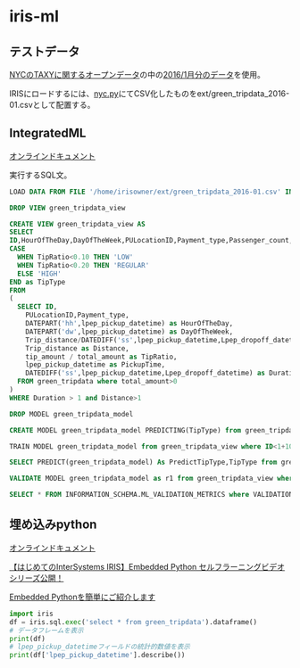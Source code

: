 # iris-ml

## テストデータ
[NYCのTAXYに関するオープンデータ](https://www1.nyc.gov/site/tlc/about/tlc-trip-record-data.page)の中の[2016/1月分のデータ](https://s3.amazonaws.com/nyc-tlc/trip+data/green_tripdata_2016-01.parquet)を使用。

IRISにロードするには、[nyc.py](nyc.py)にてCSV化したものをext/green_tripdata_2016-01.csvとして配置する。

## IntegratedML
[オンラインドキュメント](https://docs.intersystems.com/iris20221/csp/docbookj/DocBook.UI.Page.cls?KEY=GIML_Basics)

実行するSQL文。

```sql
LOAD DATA FROM FILE '/home/irisowner/ext/green_tripdata_2016-01.csv' INTO green_tripdata

DROP VIEW green_tripdata_view

CREATE VIEW green_tripdata_view AS 
SELECT 
ID,HourOfTheDay,DayOfTheWeek,PULocationID,Payment_type,Passenger_count,
CASE 
  WHEN TipRatio<0.10 THEN 'LOW'
  WHEN TipRatio<0.20 THEN 'REGULAR'
  ELSE 'HIGH'
END as TipType
FROM 
(
  SELECT ID,
	PULocationID,Payment_type,
    DATEPART('hh',lpep_pickup_datetime) as HourOfTheDay, 
    DATEPART('dw',lpep_pickup_datetime) as DayOfTheWeek, 
    Trip_distance/DATEDIFF('ss',lpep_pickup_datetime,Lpep_dropoff_datetime)*3600 as Speed,
    Trip_distance as Distance,
    tip_amount / total_amount as TipRatio,
    lpep_pickup_datetime as PickupTime,
    DATEDIFF('ss',lpep_pickup_datetime,Lpep_dropoff_datetime) as Duration,Passenger_count
  FROM green_tripdata where total_amount>0 
)
WHERE Duration > 1 and Distance>1

DROP MODEL green_tripdata_model

CREATE MODEL green_tripdata_model PREDICTING(TipType) from green_tripdata_view 

TRAIN MODEL green_tripdata_model from green_tripdata_view where ID<1+10000

SELECT PREDICT(green_tripdata_model) As PredictTipType,TipType from green_tripdata_view where ID>1+10000 AND id<1+10500

VALIDATE MODEL green_tripdata_model as r1 from green_tripdata_view where ID>1+10000 AND id<1+10500

SELECT * FROM INFORMATION_SCHEMA.ML_VALIDATION_METRICS where VALIDATION_RUN_NAME='r1'
```

## 埋め込みpython

[オンラインドキュメント](https://docs.intersystems.com/iris20221/csp/docbookj/DocBook.UI.Page.cls?KEY=AEPYTHON)

[【はじめてのInterSystems IRIS】Embedded Python セルフラーニングビデオシリーズ公開！](https://jp.community.intersystems.com/node/520751)

[Embedded Pythonを簡単にご紹介します](https://jp.community.intersystems.com/node/511336)

```python
import iris
df = iris.sql.exec('select * from green_tripdata').dataframe()
# データフレームを表示
print(df)
# lpep_pickup_datetimeフィールドの統計的数値を表示
print(df['lpep_pickup_datetime'].describe())
```
